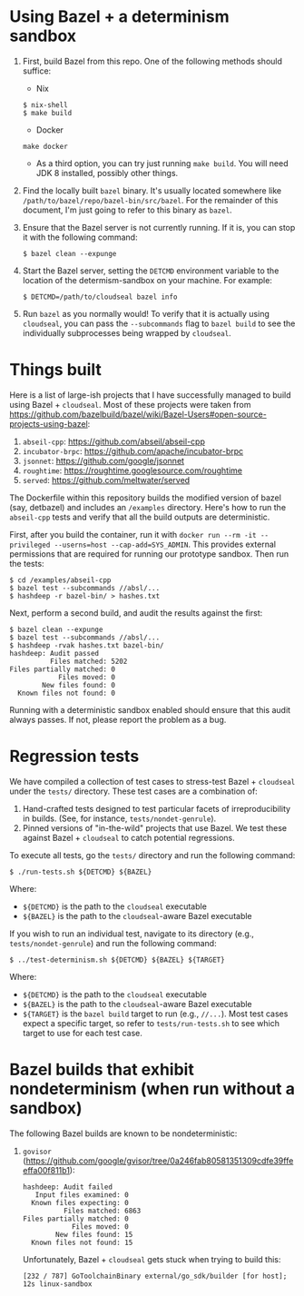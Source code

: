 # Using Bazel + a determinism sandbox

1. First, build Bazel from this repo. One of the following methods should suffice:

   * Nix

   ```
   $ nix-shell
   $ make build
   ```

   * Docker

   ```
   make docker
   ```

   * As a third option, you can try just running `make build`. You will need
     JDK 8 installed, possibly other things.

2. Find the locally built `bazel` binary. It's usually located somewhere like
   `/path/to/bazel/repo/bazel-bin/src/bazel`. For the remainder of this
   document, I'm just going to refer to this binary as `bazel`.

3. Ensure that the Bazel server is not currently running. If it is, you can
   stop it with the following command:

   ```
   $ bazel clean --expunge
   ```

4. Start the Bazel server, setting the `DETCMD` environment variable to the
   location of the determism-sandbox on your machine. For example:

   ```
   $ DETCMD=/path/to/cloudseal bazel info
   ```

5. Run `bazel` as you normally would! To verify that it is actually using
   `cloudseal`, you can pass the `--subcommands` flag to `bazel build` to
   see the individually subprocesses being wrapped by `cloudseal`.

# Things built

Here is a list of large-ish projects that I have successfully managed to build
using Bazel + `cloudseal`. Most of these projects were taken from
https://github.com/bazelbuild/bazel/wiki/Bazel-Users#open-source-projects-using-bazel:

1. `abseil-cpp`: https://github.com/abseil/abseil-cpp
2. `incubator-brpc`: https://github.com/apache/incubator-brpc
3. `jsonnet`: https://github.com/google/jsonnet
4. `roughtime`: https://roughtime.googlesource.com/roughtime
5. `served`: https://github.com/meltwater/served

The Dockerfile within this repository builds the modified version of
bazel (say, detbazel) and includes an `/examples` directory. Here's
how to run the `abseil-cpp` tests and verify that all the build
outputs are deterministic.

First, after you build the container, run it with
`docker run --rm -it --privileged --userns=host --cap-add=SYS_ADMIN`.  This provides external permissions that are required for running our prototype sandbox.  Then run the tests:

```
$ cd /examples/abseil-cpp
$ bazel test --subcommands //absl/...
$ hashdeep -r bazel-bin/ > hashes.txt
```

Next, perform a second build, and audit the results against the first:

```
$ bazel clean --expunge
$ bazel test --subcommands //absl/...
$ hashdeep -rvak hashes.txt bazel-bin/
hashdeep: Audit passed
          Files matched: 5202
Files partially matched: 0
            Files moved: 0
        New files found: 0
  Known files not found: 0
```

Running with a deterministic sandbox enabled should ensure that this
audit always passes.  If not, please report the problem as a bug.

# Regression tests

We have compiled a collection of test cases to stress-test Bazel + `cloudseal`
under the `tests/` directory. These test cases are a combination of:

1. Hand-crafted tests designed to test particular facets of irreproducibility
   in builds. (See, for instance, `tests/nondet-genrule`).
2. Pinned versions of "in-the-wild" projects that use Bazel. We test these
   against Bazel + `cloudseal` to catch potential regressions.

To execute all tests, go the `tests/` directory and run the following command:

```
$ ./run-tests.sh ${DETCMD} ${BAZEL}
```

Where:

* `${DETCMD}` is the path to the `cloudseal` executable
* `${BAZEL}` is the path to the `cloudseal`-aware Bazel executable

If you wish to run an individual test, navigate to its directory (e.g.,
`tests/nondet-genrule`) and run the following command:

```
$ ../test-determinism.sh ${DETCMD} ${BAZEL} ${TARGET}
```

Where:

* `${DETCMD}` is the path to the `cloudseal` executable
* `${BAZEL}` is the path to the `cloudseal`-aware Bazel executable
* `${TARGET}` is the `bazel build` target to run (e.g., `//...`). Most test
  cases expect a specific target, so refer to `tests/run-tests.sh` to see
  which target to use for each test case.

# Bazel builds that exhibit nondeterminism (when run without a sandbox)

The following Bazel builds are known to be nondeterministic:

1. `govisor` (https://github.com/google/gvisor/tree/0a246fab80581351309cdfe39ffeeffa00f811b1):

   ```
   hashdeep: Audit failed
      Input files examined: 0
     Known files expecting: 0
             Files matched: 6863
   Files partially matched: 0
               Files moved: 0
           New files found: 15
     Known files not found: 15
   ```

   Unfortunately, Bazel + `cloudseal` gets stuck when trying to build this:

   ```
   [232 / 787] GoToolchainBinary external/go_sdk/builder [for host]; 12s linux-sandbox
   ```
